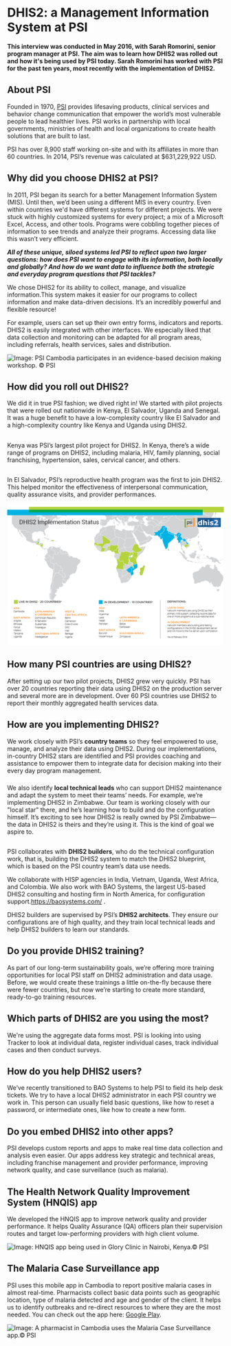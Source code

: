 # DHIS2: a Management Information System at PSI

<!--DHIS2-SECTION-ID:user_story_psi-->

**This interview was conducted in May 2016, with Sarah Romorini, senior
program manager at PSI. The aim was to learn how DHIS2 was rolled out
and how it's being used by PSI today. Sarah Romorini has worked with PSI
for the past ten years, most recently with the implementation of
DHIS2.**

## About PSI

Founded in 1970, [PSI](http://www.psi.org/) provides lifesaving
products, clinical services and behavior change communication that
empower the world’s most vulnerable people to lead healthier lives. PSI
works in partnership with local governments, ministries of health and
local organizations to create health solutions that are built to last.

PSI has over 8,900 staff working on-site and with its affiliates in more
than 60 countries. In 2014, PSI’s revenue was calculated at $631,229,922
USD.

## Why did you choose DHIS2 at PSI?

In 2011, PSI began its search for a better Management Information System
(MIS). Until then, we’d been using a different MIS in every country.
Even within countries we'd have different systems for different
projects. We were stuck with highly customized systems for every
project; a mix of a Microsoft Excel, Access, and other tools. Programs
were cobbling together pieces of information to see trends and analyze
their programs. Accessing data like this wasn’t very efficient.

***All of these unique, siloed systems led PSI to reflect upon two
larger questions: how does PSI want to engage with its information, both
locally and globally? And how do we want data to influence both the
strategic and everyday program questions that PSI tackles?***

We chose DHIS2 for its ability to collect, manage, and visualize
information.This system makes it easier for our programs to collect
information and make data-driven decisions. It’s an incredibly powerful
and flexible resource\!

For example, users can set up their own entry forms, indicators and
reports. DHIS2 is easily integrated with other interfaces. We especially
liked that data collection and monitoring can be adapted for all program
areas, including referrals, health services, sales and distribution.

![Image: PSI Cambodia participates in an evidence-based decision making
workshop. © PSI](resources/images/use_cases/psi_cambodia_workshop.jpg)

## How did you roll out DHIS2?

We did it in true PSI fashion; we dived right in\! We started with pilot
projects that were rolled out nationwide in Kenya, El Salvador, Uganda
and Senegal. It was a huge benefit to have a low-complexity country like
El Salvador and a high-complexity country like Kenya and Uganda using
DHIS2.

## <!-- {-} -->

Kenya was PSI’s largest pilot project for DHIS2. In Kenya, there’s a
wide range of programs on DHIS2, including malaria, HIV, family
planning, social franchising, hypertension, sales, cervical cancer, and
others.

## <!-- {-} -->

In El Salvador, PSI’s reproductive health program was the first to join
DHIS2. This helped monitor the effectiveness of interpersonal
communication, quality assurance visits, and provider performances.


![](resources/images/use_cases/psi_scale.png)

## How many PSI countries are using DHIS2?

After setting up our two pilot projects, DHIS2 grew very quickly. PSI
has over 20 countries reporting their data using DHIS2 on the production
server and several more are in development. Over 60 PSI countries use
DHIS2 to report their monthly aggregated health services data.

## How are you implementing DHIS2?

We work closely with PSI’s **country teams** so they feel empowered to
use, manage, and analyze their data using DHIS2. During our
implementations, in-country DHIS2 stars are identified and PSI provides
coaching and assistance to empower them to integrate data for decision
making into their every day program management.

### <!-- {-} -->

We also identify **local technical leads** who can support DHIS2
maintenance and adapt the system to meet their teams’ needs. For
example, we’re implementing DHIS2 in Zimbabwe. Our team is working
closely with our "local star" there, and he’s learning how to build and
do the configuration himself. It’s exciting to see how DHIS2 is really
owned by PSI Zimbabwe—the data in DHIS2 is theirs and they’re using it.
This is the kind of goal we aspire to.

## <!-- {-} -->

PSI collaborates with **DHIS2 builders**, who do the technical
configuration work, that is, building the DHIS2 system to match the
DHIS2 blueprint, which is based on the PSI country team’s data use
needs.

We collaborate with HISP agencies in India, Vietnam, Uganda, West
Africa, and Colombia. We also work with BAO Systems, the largest
US-based DHIS2 consulting and hosting firm in North America, for
configuration support.<https://baosystems.com/> .

DHIS2 builders are supervised by PSI’s **DHIS2 architects**. They ensure
our configurations are of high quality, and they train local technical
leads and help DHIS2 builders to learn our standards.

## Do you provide DHIS2 training?

As part of our long-term sustainability goals, we’re offering more
training opportunities for local PSI staff on DHIS2 administration and
data usage. Before, we would create these trainings a little on-the-fly
because there were fewer countries, but now we’re starting to create
more standard, ready-to-go training resources.

## Which parts of DHIS2 are you using the most?

We're using the aggregate data forms most. PSI is looking into using
Tracker to look at individual data, register individual cases, track
individual cases and then conduct surveys.

## How do you help DHIS2 users?

We’ve recently transitioned to BAO Systems to help PSI to field its help
desk tickets. We try to have a local DHIS2 administrator in each PSI
country we work in. This person can usually field basic questions, like
how to reset a password, or intermediate ones, like how to create a new
form.

## Do you embed DHIS2 into other apps?

PSI develops custom reports and apps to make real time data collection
and analysis even easier. Our apps address key strategic and technical
areas, including franchise management and provider performance,
improving network quality, and case surveillance (such as malaria).

## The Health Network Quality Improvement System (HNQIS) app

We developed the HNQIS app to improve network quality and provider
performance. It helps Quality Assurance (QA) officers plan their
supervision routes and target low-performing providers with high client
volume.

![Image: HNQIS app being used in Glory Clinic in Nairobi, Kenya.©
PSI](resources/images/use_cases/hnqis_gloryclinic_nairobikenya.jpg)

## The Malaria Case Surveillance app

PSI uses this mobile app in Cambodia to report positive malaria cases in
almost real-time. Pharmacists collect basic data points such as
geographic location, type of malaria detected and age and gender of the
client. It helps us to identify outbreaks and re-direct resources to
where they are the most needed. You can check out the app here: [Google
Play](https://play.google.com/store/apps/details?id=org.eyeseetea.surveillance_kh&hl=en).

![Image: A pharmacist in Cambodia uses the Malaria Case Surveillance
app.©
PSI](resources/images/use_cases/cambodia_malaria_case_surveillance.png)

